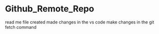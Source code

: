 # Github_Remote_Repo
read me file created 
made changes in the vs code
make changes in the git
fetch command
